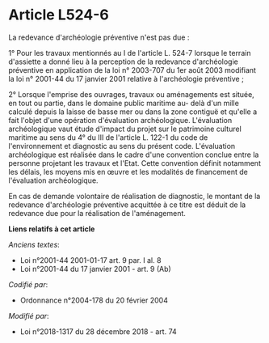 # Article L524-6

La redevance d'archéologie préventive n'est pas due :

1° Pour les travaux mentionnés au I de l'article L. 524-7 lorsque le terrain d'assiette a donné lieu à la perception de la
redevance d'archéologie préventive en application de la loi n° 2003-707 du 1er août 2003 modifiant la loi n° 2001-44 du 17
janvier 2001 relative à l'archéologie préventive ;

2° Lorsque l'emprise des ouvrages, travaux ou aménagements est située, en tout ou partie, dans le domaine public maritime au-
delà d'un mille calculé depuis la laisse de basse mer ou dans la zone contiguë et qu'elle a fait l'objet d'une opération
d'évaluation archéologique. L'évaluation archéologique vaut étude d'impact du projet sur le patrimoine culturel maritime au
sens du 4° du III de l'article L. 122-1 du code de l'environnement et diagnostic au sens du présent code. L'évaluation
archéologique est réalisée dans le cadre d'une convention conclue entre la personne projetant les travaux et l'Etat. Cette
convention définit notamment les délais, les moyens mis en œuvre et les modalités de financement de l'évaluation
archéologique.

En cas de demande volontaire de réalisation de diagnostic, le montant de la redevance d'archéologie préventive acquittée à ce
titre est déduit de la redevance due pour la réalisation de l'aménagement.

**Liens relatifs à cet article**

_Anciens textes_:

  - Loi n°2001-44 2001-01-17 art. 9 par. I al. 8
  - Loi n°2001-44 du 17 janvier 2001 - art. 9 (Ab)

_Codifié par_:

  - Ordonnance n°2004-178 du 20 février 2004

_Modifié par_:

  - Loi n°2018-1317 du 28 décembre 2018 - art. 74
